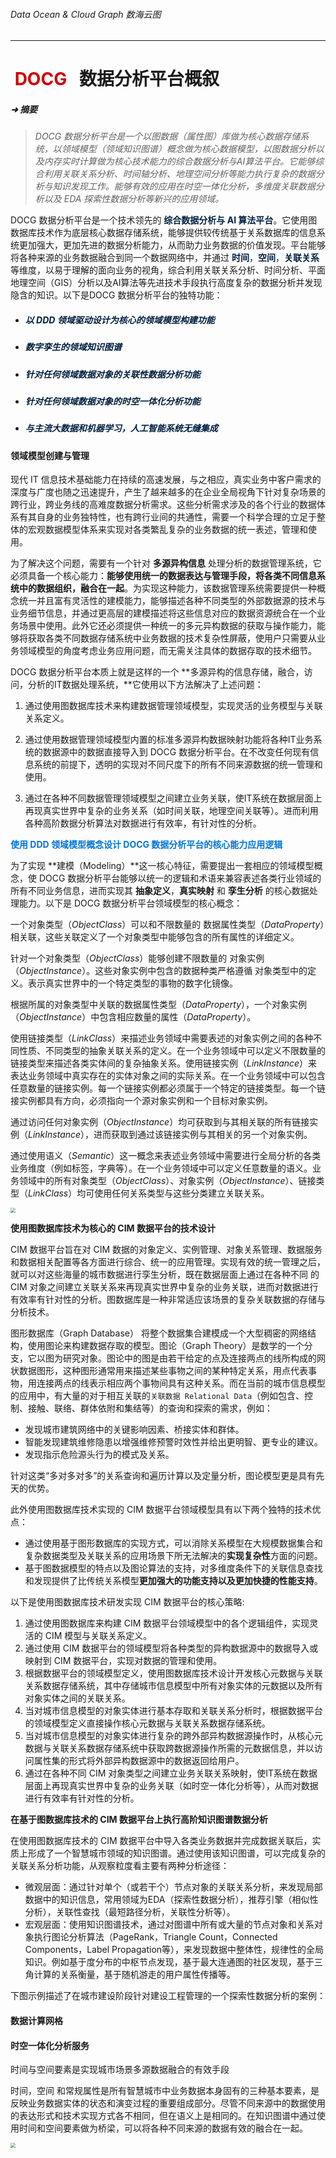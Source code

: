 ###### Data Ocean & Cloud Graph  数海云图

***

# <span style="color:#CE0000;"> DOCG  </span> 数据分析平台概叙

##### ➜ 摘要 

> *DOCG 数据分析平台是一个以图数据（属性图）库做为核心数据存储系统，以领域模型（领域知识图谱）概念做为核心数据模型，以图数据分析以及内存实时计算做为核心技术能力的综合数据分析与AI算法平台。它能够综合利用关联关系分析、时间轴分析、地理空间分析等能力执行复杂的数据分析与知识发现工作。能够有效的应用在时空一体化分析，多维度关联数据分析以及 EDA 探索性数据分析等新兴的应用领域。*



DOCG 数据分析平台是一个技术领先的<span style="color:#001F3F;"> **综合数据分析与 AI 算法平台**</span>。它使用图数据库技术作为底层核心数据存储系统，能够提供较传统基于关系数据库的信息系统更加强大，更加先进的数据分析能力，从而助力业务数据的价值发现。平台能够将各种来源的业务数据融合到同一个数据网络中，并通过<span style="color:#001F3F;"> **时间**</span>，<span style="color:#001F3F;">**空间**</span>，<span style="color:#001F3F;">**关联关系**</span> 等维度，以易于理解的面向业务的视角，综合利用关联关系分析、时间分析、平面地理空间（GIS）分析以及AI算法等先进技术手段执行高度复杂的数据分析并发现隐含的知识。以下是DOCG 数据分析平台的独特功能：

- ##### <span style="color:#001F3F;"> 以 DDD 领域驱动设计为核心的领域模型构建功能</span>

- ##### <span style="color:#001F3F;">数字孪生的领域知识图谱</span>

- ##### <span style="color:#001F3F;"> 针对任何领域数据对象的关联性数据分析功能</span>

- ##### <span style="color:#001F3F;"> 针对任何领域数据对象的时空一体化分析功能</span>

- ##### <span style="color:#001F3F;">与主流大数据和机器学习，人工智能系统无缝集成</span>



#### 领域模型创建与管理

现代 IT 信息技术基础能力在持续的高速发展，与之相应，真实业务中客户需求的深度与广度也随之迅速提升，产生了越来越多的在企业全局视角下针对复杂场景的跨行业，跨业务线的高难度数据分析需求。这些分析需求涉及的各个行业的数据体系有其自身的业务独特性，也有跨行业间的共通性，需要一个科学合理的立足于整体的宏观数据模型体系来实现对各类繁乱复杂的业务数据的统一表述，管理和使用。

为了解决这个问题，需要有一个针对 **多源异构信息** 处理分析的数据管理系统，它必须具备一个核心能力：**能够使用统一的数据表达与管理手段，将各类不同信息系统中的数据组织，融合在一起**。为实现这种能力，该数据管理系统需要提供一种概念统一并且富有灵活性的建模能力，能够描述各种不同类型的外部数据源的技术与业务细节信息，并通过更高层的建模描述将这些信息对应的数据资源统合在一个业务场景中使用。此外它还必须提供一种统一的多元异构数据的获取与操作能力，能够将获取各类不同数据存储系统中业务数据的技术复杂性屏蔽，使用户只需要从业务领域模型的角度考虑业务应用问题，而无需关注具体的数据存取的技术细节。

DOCG 数据分析平台本质上就是这样的一个 **多源异构的信息存储，融合，访问，分析的IT数据处理系统，**它使用以下方法解决了上述问题：

1. 通过使用图数据库技术来构建数据管理领域模型，实现灵活的业务模型与关联关系定义。

2. 通过使用数据管理领域模型内置的标准多源异构数据映射功能将各种IT业务系统的数据源中的数据直接导入到 DOCG 数据分析平台。在不改变任何现有信息系统的前提下，透明的实现对不同尺度下的所有不同来源数据的统一管理和使用。

3. 通过在各种不同数据管理领域模型之间建立业务关联，使IT系统在数据层面上再现真实世界中复杂的业务关系（如时间关联，地理空间关联等）。进而利用各种高阶数据分析算法对数据进行有效率，有针对性的分析。

   

<span style="color:#0074D9;"> **使用 DDD 领域模型概念设计 DOCG 数据分析平台的核心能力应用逻辑**</span>

为了实现 **建模（Modeling）**这一核心特征，需要提出一套相应的领域模型概念，使 DOCG 数据分析平台能够以统一的逻辑和术语来兼容表述各类行业领域的所有不同业务信息，进而实现其 **抽象定义**，**真实映射** 和 **孪生分析** 的核心数据处理能力。以下是 DOCG 数据分析平台领域模型的核心概念：



一个对象类型（*ObjectClass*）可以和不限数量的 数据属性类型（*DataProperty*）相关联，这些关联定义了一个对象类型中能够包含的所有属性的详细定义。
	
针对一个对象类型（*ObjectClass*）能够创建不限数量的 对象实例（*ObjectInstance*）。这些对象实例中包含的数据种类严格遵循 对象类型中的定义。表示真实世界中的一个特定类型的事物的数字化镜像。

根据所属的对象类型中关联的数据属性类型（*DataProperty*），一个对象实例（*ObjectInstance*）中包含相应数量的属性（*DataProperty*）。
	
使用链接类型（*LinkClass*）来描述业务领域中需要表述的对象实例之间的各种不同性质、不同类型的抽象关联关系的定义。在一个业务领域中可以定义不限数量的链接类型来描述各类实体间的复杂抽象关系。使用链接实例（*LinkInstance*）来表达业务领域中真实存在的实体对象之间的实际关系。在一个业务领域中可以包含任意数量的链接实例。每一个链接实例都必须属于一个特定的链接类型。每一个链接实例都具有方向，必须指向一个源对象实例和一个目标对象实例。	

通过访问任何对象实例（*ObjectInstance*）均可获取到与其相关联的所有链接实例（*LinkInstance*），进而获取到通过该链接实例与其相关的另一个对象实例。
	
通过使用语义（*Semantic*）这一概念来表述业务领域中需要进行全局分析的各类业务维度（例如标签，字典等）。在一个业务领域中可以定义任意数量的语义。业务领域中的所有对象类型（*ObjectClass*）、对象实例（*ObjectInstance*）、链接类型（*LinkClass*）均可使用任何关系类型与这些分类建立关联关系。



<img src="DOCG-Term-ER.jpg" style="zoom:50%;" />











**使用图数据库技术为核心的 CIM 数据平台的技术设计**

CIM 数据平台旨在对 CIM 数据的对象定义、实例管理、对象关系管理、数据服务和数据相关配置等各方面进行综合、统一的应用管理。实现有效的统一管理之后，就可以对这些海量的城市数据进行孪生分析，既在数据层面上通过在各种不同 的 CIM 对象之间建立关联关系来再现真实世界中复杂的业务关联，进而对数据进行有效率有针对性的分析。图数据库是一种非常适应该场景的复杂关联数据的存储与分析技术。                      

图形数据库（Graph Database） 将整个数据集合建模成一个大型稠密的网络结构，使用图论来构建数据存取的模型。图论（Graph Theory）是数学的一个分支，它以图为研究对象。图论中的图是由若干给定的点及连接两点的线所构成的网状数据图形，这种图形通常用来描述某些事物之间的某种特定关系，用点代表事物，用连接两点的线表示相应两个事物间具有这种关系。而在当前的城市信息模型的应用中，有大量的对于相互关联的`关联数据 Relational Data`（例如包含、控制、接触、联络、群体依附和集结等）的查询和探索的需求，例如：

- 发现城市建筑网络中的关键影响因素、桥接实体和群体。 
- 智能发现建筑维修隐患以增强维修预警时效性并给出更明智、更专业的建议。
- 发现指示危险源头行为的模式及关系。 

针对这类“多对多对多”的关系查询和遍历计算以及定量分析，图论模型更是具有先天的优势。

此外使用图数据库技术实现的 CIM 数据平台领域模型具有以下两个独特的技术优点：

- 通过使⽤基于图形数据库的实现⽅式，可以消除关系模型在大规模数据集合和复杂数据类型及关联关系的应用场景下所无法解决的**实现复杂性**方面的问题。
- 基于图数据模型的特点以及图论算法的支持，对多维度条件下的关联信息查找和发现提供了比传统关系模型**更加强大的功能支持以及更加快捷的性能支持**。













以下是使用图数据库技术研发实现 CIM 数据平台的核心策略:

1. 通过使用图数据库来构建 CIM 数据平台领域模型中的各个逻辑组件，实现灵活的 CIM 模型与关联关系定义。
2. 通过使用 CIM 数据平台的领域模型将各种类型的异构数据源中的数据导入或映射到 CIM 数据平台，实现对数据的管理和使用。
3. 根据数据平台的领域模型定义，使用图数据库技术设计开发核心元数据与关联关系数据存储系统，其中存储城市信息模型中所有对象实体的元数据以及所有对象实体之间的关联关系。
4. 当对城市信息模型的对象实体进行基本存取和关联关系分析时，根据数据平台的领域模型定义直接操作核心元数据与关联关系数据存储系统。
5. 当对城市信息模型的对象实体进行复杂的跨外部异构数据源操作时，从核心元数据与关联关系数据存储系统中获取跨数据源操作所需的元数据信息，并以访问属性集的形式将外部异构数据源中的数据返回给用户。
6. 通过在各种不同 CIM 对象类型之间建立业务关联关系映射，使IT系统在数据层面上再现真实世界中复杂的业务关联（如时空一体化分析等），从而对数据进行有效率有针对性的分析。



**在基于图数据库技术的 CIM 数据平台上执行高阶知识图谱数据分析**

在使用图数据库技术的 CIM 数据平台中导入各类业务数据并完成数据关联后，实质上形成了一个智慧城市领域的知识图谱。通过使用该知识图谱，可以完成复杂的关联关系分析功能，从观察粒度看主要有两种分析途径：

- 微观层面：通过针对单个（或若干个）节点对象的关联关系分析，来发现局部数据中的知识信息，常用领域为EDA（探索性数据分析），推荐引擎（相似性分析），关联性查找（最短路径分析，关联性分析等）。
- 宏观层面：使用知识图谱技术，通过对图谱中所有或大量的节点对象和关系对象执行图论分析算法（PageRank，Triangle Count，Connected Components，Label Propagation等），来发现数据中整体性，规律性的全局知识。例如基于度分布的中枢节点发现，基于最大连通图的社区发现，基于三角计算的关系衡量，基于随机游走的用户属性传播等。

下图示例描述了在城市建设阶段针对建设工程管理的一个探索性数据分析的案例：













#### 数据计算网格







#### 时空一体化分析服务

时间与空间要素是实现城市场景多源数据融合的有效手段

时间，空间 和常规属性是所有智慧城市中业务数据本身固有的三种基本要素，是反映业务数据实体的状态和演变过程的重要组成部分。尽管不同来源中的数据使用的表达形式和技术实现方式各不相同，但在语义上是相同的。在知识图谱中通过使用时间和空间要素做为桥梁，可以将各种不同来源的数据有效的融合在一起。



















<img src="/media/wangychu/NSStorage1/GIT/DOCG/docg_platform/Documentation/intro/DOCG-Component-WholePicture.jpg" style="zoom: 50%;" />